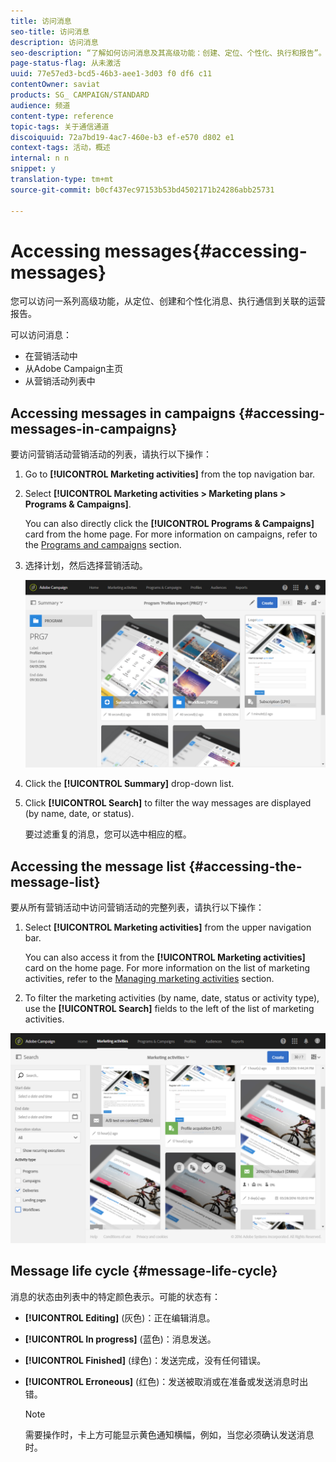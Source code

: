 ```yaml
---
title: 访问消息
seo-title: 访问消息
description: 访问消息
seo-description: “了解如何访问消息及其高级功能：创建、定位、个性化、执行和报告”。
page-status-flag: 从未激活
uuid: 77e57ed3-bcd5-46b3-aee1-3d03 f0 df6 c11
contentOwner: saviat
products: SG_ CAMPAIGN/STANDARD
audience: 频道
content-type: reference
topic-tags: 关于通信通道
discoiquuid: 72a7bd19-4ac7-460e-b3 ef-e570 d802 e1
context-tags: 活动，概述
internal: n n
snippet: y
translation-type: tm+mt
source-git-commit: b0cf437ec97153b53bd4502171b24286abb25731

---
```



# Accessing messages{#accessing-messages}

您可以访问一系列高级功能，从定位、创建和个性化消息、执行通信到关联的运营报告。

可以访问消息：

* 在营销活动中
* 从Adobe Campaign主页
* 从营销活动列表中

## Accessing messages in campaigns {#accessing-messages-in-campaigns}

要访问营销活动营销活动的列表，请执行以下操作：

1. Go to **[!UICONTROL Marketing activities]** from the top navigation bar.
1. Select **[!UICONTROL Marketing activities > Marketing plans > Programs & Campaigns]**.

   You can also directly click the **[!UICONTROL Programs & Campaigns]** card from the home page. For more information on campaigns, refer to the [Programs and campaigns](../../start/using/programs-and-campaigns.md) section.

1. 选择计划，然后选择营销活动。

   ![](assets/delivery_list_1.png)

1. Click the **[!UICONTROL Summary]** drop-down list.
1. Click **[!UICONTROL Search]** to filter the way messages are displayed (by name, date, or status).

   要过滤重复的消息，您可以选中相应的框。

## Accessing the message list {#accessing-the-message-list}

要从所有营销活动中访问营销活动的完整列表，请执行以下操作：

1. Select **[!UICONTROL Marketing activities]** from the upper navigation bar.

   You can also access it from the **[!UICONTROL Marketing activities]** card on the home page. For more information on the list of marketing activities, refer to the [Managing marketing activities](../../start/using/marketing-activities.md#creating-a-marketing-activity) section.

1. To filter the marketing activities (by name, date, status or activity type), use the **[!UICONTROL Search]** fields to the left of the list of marketing activities.

![](assets/delivery_list_2.png)

## Message life cycle {#message-life-cycle}

消息的状态由列表中的特定颜色表示。可能的状态有：

* **[!UICONTROL Editing]** (灰色)：正在编辑消息。
* **[!UICONTROL In progress]** (蓝色)：消息发送。
* **[!UICONTROL Finished]** (绿色)：发送完成，没有任何错误。
* **[!UICONTROL Erroneous]** (红色)：发送被取消或在准备或发送消息时出错。

   >[!NOTE]
   >
   >需要操作时，卡上方可能显示黄色通知横幅，例如，当您必须确认发送消息时。

